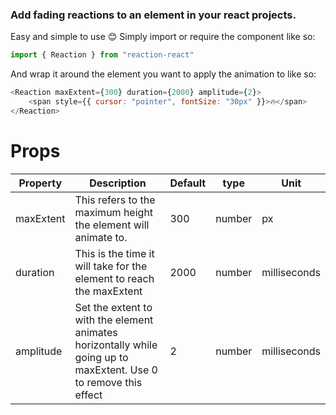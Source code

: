 ### Add fading reactions to an element in your react projects.

Easy and simple to use 😊
Simply import or require the component like so:
```js
import { Reaction } from "reaction-react"
```

And wrap it around the element you want to apply the animation to like so:

```js
<Reaction maxExtent={300} duration={2000} amplitude={2}>
    <span style={{ cursor: "pointer", fontSize: "30px" }}>🔥</span>
</Reaction>
```

# Props 

| Property  | Description                                                          | Default | type   | Unit         |
|-----------|----------------------------------------------------------------------|---------|--------|--------------|
| maxExtent | This refers to the maximum height the element will animate to.       | 300     | number | px           |
| duration  | This is the time it will take for the element to reach the maxExtent | 2000    | number | milliseconds |
| amplitude  | Set the extent to with the element animates horizontally while going up to maxExtent. Use 0 to remove this effect  | 2    | number | milliseconds |